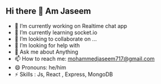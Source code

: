 ## Hi there 👋 Am Jaseem

- 🔭 I’m currently working on Realtime chat app
- 🌱 I’m currently learning socket.io
- 👯 I’m looking to collaborate on ...
- 🤔 I’m looking for help with 
- 💬 Ask me about Anything
- 📫 How to reach me: mohammedjaseem717@gmail.com
- 😄 Pronouns: he/him
- ⚡ Skills : Js, React , Express, MongoDB
